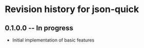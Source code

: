 # Revision history for json-quick

## 0.1.0.0 -- In progress
 - Initial implementation of basic features
